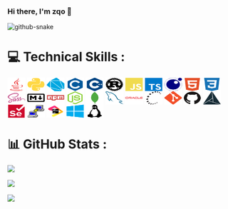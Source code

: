 ### Hi there, I'm **zqo** 👋

<picture>
  <source media="(prefers-color-scheme: dark)" srcset="https://github.com/vic1707/vic1707/blob/output/github-snake-dark.svg">
  <source media="(prefers-color-scheme: light)" srcset="https://github.com/vic1707/vic1707/blob/output/github-snake.svg">
  <img alt="github-snake" src="https://github.com/vic1707/vic1707/blob/output/github-snake.svg">
</picture>

# 💻 Technical Skills :

<div style="display: inline_block">
   <img align="center" alt="Java" height="30" width="40" src="https://raw.githubusercontent.com/devicons/devicon/master/icons/java/java-plain.svg">
   <img align="center" alt="Python" height="30" width="40" src="https://raw.githubusercontent.com/devicons/devicon/master/icons/python/python-plain.svg">
   <img align="center" alt="Dart" height="30" width="40" src="https://raw.githubusercontent.com/devicons/devicon/master/icons/dart/dart-plain.svg">
   <img align="center" alt="C" height="30" width="40" src="https://raw.githubusercontent.com/devicons/devicon/master/icons/c/c-plain.svg">
   <img align="center" alt="C++" height="30" width="40" src="https://raw.githubusercontent.com/devicons/devicon/master/icons/cplusplus/cplusplus-plain.svg">
   <img align="center" alt="Rust" height="30" width="40" src="https://raw.githubusercontent.com/devicons/devicon/master/icons/rust/rust-plain.svg">
   <img align="center" alt="JavaScript" height="30" width="40" src="https://raw.githubusercontent.com/devicons/devicon/master/icons/javascript/javascript-plain.svg">
   <img align="center" alt="TypeScript" height="30" width="40" src="https://raw.githubusercontent.com/devicons/devicon/master/icons/typescript/typescript-plain.svg">
   <img align="center" alt="Lua" height="30" width="40" src="https://raw.githubusercontent.com/devicons/devicon/master/icons/lua/lua-plain.svg"> 
   <img align="center" alt="HTML" height="30" width="40" src="https://raw.githubusercontent.com/devicons/devicon/master/icons/html5/html5-plain.svg">
   <img align="center" alt="CSS" height="30" width="40" src="https://raw.githubusercontent.com/devicons/devicon/master/icons/css3/css3-plain.svg">
   <img align="center" alt="SASS" height="30" width="40" src="https://raw.githubusercontent.com/devicons/devicon/master/icons/sass/sass-original.svg">
   <img align="center" alt="Markdown" height="30" width="40" src="https://raw.githubusercontent.com/devicons/devicon/master/icons/markdown/markdown-original.svg">
   <img align="center" alt="NPM" height="30" width="40" src="https://raw.githubusercontent.com/devicons/devicon/master/icons/npm/npm-original-wordmark.svg">
   <img align="center" alt="NodeJS" height="30" width="40" src="https://raw.githubusercontent.com/devicons/devicon/master/icons/nodejs/nodejs-plain.svg">
   <img align="center" alt="MongoDB" height="30" width="40" src="https://raw.githubusercontent.com/devicons/devicon/master/icons/mongodb/mongodb-plain.svg">
   <img align="center" alt="MySQL" height="30" width="40" src="https://raw.githubusercontent.com/devicons/devicon/master/icons/mysql/mysql-plain.svg">
   <img align="center" alt="Oracle" height="30" width="40" src="https://raw.githubusercontent.com/devicons/devicon/master/icons/oracle/oracle-original.svg">
   <img align="center" alt="SSH" height="30" width="40" src="https://raw.githubusercontent.com/devicons/devicon/master/icons/ssh/ssh-original.svg">
   <img align="center" alt="Git" height="30" width="40" src="https://raw.githubusercontent.com/devicons/devicon/master/icons/git/git-plain.svg">
   <img align="center" alt="GitHub" height="30" width="40" src="https://raw.githubusercontent.com/devicons/devicon/master/icons/github/github-original.svg">
   <img align="center" alt="CMake" height="30" width="40" src="https://raw.githubusercontent.com/devicons/devicon/master/icons/cmake/cmake-plain.svg">
   <img align="center" alt="Selenium" height="30" width="40" src="https://raw.githubusercontent.com/devicons/devicon/master/icons/selenium/selenium-original.svg">
   <img align="center" alt="Putty" height="30" width="40" src="https://raw.githubusercontent.com/devicons/devicon/master/icons/putty/putty-original.svg">
   <img align="center" alt="JetBrains" height="30" width="40" src="https://raw.githubusercontent.com/devicons/devicon/master/icons/jetbrains/jetbrains-original.svg">
   <img align="center" alt="Windows" height="30" width="40" src="https://raw.githubusercontent.com/devicons/devicon/master/icons/windows8/windows8-original.svg">
   <img align="center" alt="Linux" height="30" width="40" src="https://raw.githubusercontent.com/devicons/devicon/master/icons/linux/linux-plain.svg">
</div>

# 📊 GitHub Stats :

<p>
  <picture class="ghStats">
  <source
    srcset="https://github-readme-stats.vercel.app/api?username=zqodev&theme=transparent&count_private=true&show_icons=true"
    media="(prefers-color-scheme: dark)"
  />
  <source
    srcset="https://github-readme-stats.vercel.app/api?username=zqodev&count_private=true&show_icons=true"
    media="(prefers-color-scheme: light), (prefers-color-scheme: no-preference)"
  />
  <img src="https://github-readme-stats.vercel.app/api?username=zqodev&theme=dracula&count_private=true&show_icons=true" />
  </picture>
</p>
<p>
  <picture class="streak">
    <source 
      srcset="https://github-readme-streak-stats.herokuapp.com/?user=zqodev&theme=transparent"
      media="(prefers-color-scheme: dark)"
    />
    <source
      srcset="https://github-readme-streak-stats.herokuapp.com/?user=gazkoo"
      media="(prefers-color-scheme: light), (prefers-color-scheme: no-preference)"
    />
    <img src="https://github-readme-streak-stats.herokuapp.com/?user=zqodev&theme=dracula" />
  </picture>
</p>
<p>
  <picture class="lang">
    <source 
      srcset="https://github-readme-stats.vercel.app/api/top-langs/?username=zqodev&theme=transparent&count_private=true"
      media="(prefers-color-scheme: dark)"
    />
    <source
      srcset="https://github-readme-stats.vercel.app/api/top-langs/?username=zqodev&count_private=true"
      media="(prefers-color-scheme: light), (prefers-color-scheme: no-preference)"
    />
    <img src="https://github-readme-stats.vercel.app/api/top-langs/?username=zqodev&theme=dracula&count_private=true" />
  </picture>
</p>
